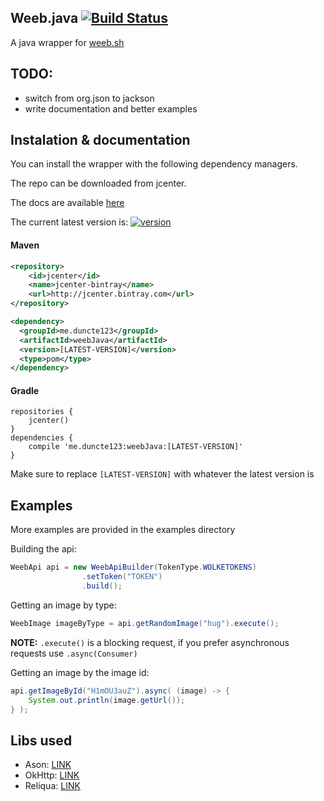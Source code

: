 [version]: https://api.bintray.com/packages/duncte123/weeb.java/weeb.java/images/download.svg
[download]: https://bintray.com/duncte123/weeb.java/weeb.java/_latestVersion
[ciBadge]: https://travis-ci.org/duncte123/weeb.java.svg?branch=master
[ciUrl]: https://travis-ci.org/duncte123/weeb.java

## Weeb.java [![Build Status][ciBadge]][ciUrl]
A java wrapper for [weeb.sh](https://weeb.sh/)

## TODO:
- switch from org.json to jackson
- write documentation and better examples

## Instalation & documentation
You can install the wrapper with the following dependency managers.

The repo can be downloaded from jcenter.

The docs are available <a href="https://jitpack.io/com/github/duncte123/weeb.java/master-SNAPSHOT/javadoc/" target="_blank">here</a>

The current latest version is: [ ![version][] ][download]

#### Maven
```XML
<repository>
    <id>jcenter</id>
    <name>jcenter-bintray</name>
    <url>http://jcenter.bintray.com</url>
</repository>

<dependency>
  <groupId>me.duncte123</groupId>
  <artifactId>weebJava</artifactId>
  <version>[LATEST-VERSION]</version>
  <type>pom</type>
</dependency>
```

#### Gradle
```GRADLE
repositories {
    jcenter()
}
dependencies {
    compile 'me.duncte123:weebJava:[LATEST-VERSION]'
}
```
Make sure to replace `[LATEST-VERSION]` with whatever the latest version is


## Examples
More examples are provided in the examples directory

Building the api:
```JAVA
WeebApi api = new WeebApiBuilder(TokenType.WOLKETOKENS)
                .setToken("TOKEN")
                .build();
```

Getting an image by type:
```JAVA
WeebImage imageByType = api.getRandomImage("hug").execute();
```

**NOTE:** `.execute()` is a blocking request, if you prefer asynchronous requests use `.async(Consumer)`

Getting an image by the image id:
```JAVA
api.getImageById("H1mOU3auZ").async( (image) -> {
    System.out.println(image.getUrl());
} );
```

## Libs used
- Ason: [LINK](https://github.com/afollestad/ason)
- OkHttp: [LINK](https://github.com/square/okhttp)
- Reliqua: [LINK](https://github.com/natanbc/reliqua)
